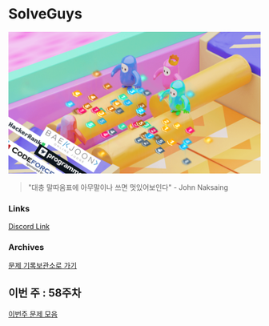 # SolveGuys

![image](./Readme_Images/solveguys.png)
 
> "대충 말따옴표에 아무말이나 쓰면 멋있어보인다" - John Naksaing

### Links
[Discord Link](https://discord.gg/TQGDWj7R)

### Archives
[문제 기록보관소로 가기](./Problems_Archives)

## 이번 주 : 58주차
[이번주 문제 모음](./58week)

